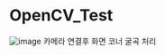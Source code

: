 # OpenCV_Test
![image](https://user-images.githubusercontent.com/72923266/178908302-fac795da-ddce-4986-a435-1e9de9dd6459.png)
카메라 연결후 화면 코너 굴곡 처리
